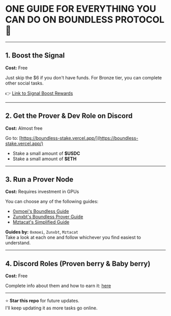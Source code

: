 # **ONE GUIDE FOR EVERYTHING YOU CAN DO ON BOUNDLESS PROTOCOL🍓**

---

## 1. Boost the Signal  
**Cost:** Free

Just skip the $6 if you don't have funds. For Bronze tier, you can complete other social tasks.

👉 [Link to Signal Boost Rewards](https://signal.beboundless.xyz/rewards)

---

## 2. Get the Prover & Dev Role on Discord  
**Cost:** Almost free

Go to: [https://boundless-stake.vercel.app/](https://boundless-stake.vercel.app/)

- Stake a small amount of **$USDC**
- Stake a small amount of **$ETH**

---

## 3. Run a Prover Node  
**Cost:** Requires investment in GPUs

You can choose any of the following guides:

- [0xmoei's Boundless Guide](https://github.com/0xmoei/boundless)
- [Zunxbt's Boundless Prover Guide](https://github.com/zunxbt/boundless-prover)
- [Mztacat's Simplified Guide](https://github.com/mztacat/Boundless-Simplified-Guide)

**Guides by:** `0xmoei`, `Zunxbt`, `Mztacat`  
Take a look at each one and follow whichever you find easiest to understand.

---

## 4. Discord Roles (Proven berry & Baby berry)  
**Cost:** Free

Complete info about them and how to earn it: [here](https://x.com/deepugami/status/1939387338812973063/photo/1)

---

⭐ **Star this repo** for future updates.  
I'll keep updating it as more tasks go online.
